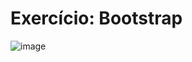 # Exercício: Bootstrap

![image](https://github.com/biraneves/curso_ebac_frontend/assets/83148400/260255c1-2c29-4152-90b8-228467f067c3)
